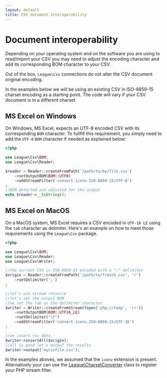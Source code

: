 ```yaml
---
layout: default
title: CSV document interoperability
---
```


# Document interoperability

Depending on your operating system and on the software you are using to read/import your CSV you may need to adjust the encoding character and add its corresponding BOM character to your CSV.

<p class="message-notice">Out of the box, <code>League\Csv</code> connections do not alter the CSV document original encoding.</p>

In the examples below we will be using an existing CSV in ISO-8859-15 charset encoding as a starting point. The code will vary if your CSV document is in a different charset.

## MS Excel on Windows

On Windows, MS Excel, expects an UTF-8 encoded CSV with its corresponding `BOM` character. To fullfill this requirement, you simply need to add the `UTF-8` `BOM` character if needed as explained below:

~~~php
<?php

use League\Csv\BOM;
use League\Csv\Reader;

$reader = Reader::createFromPath('/path/to/my/file.csv')
    ->setOutputBOM(BOM::UTF8)
    ->addStreamFilter('convert.iconv.ISO-8859-15/UTF-8')
;
//BOM detected and adjusted for the output
echo $reader->__toString();

~~~

## MS Excel on MacOS

On a MacOS system, MS Excel requires a CSV encoded in `UTF-16 LE` using the `tab` character as delimiter. Here's an example on how to meet those requirements using the `League\Csv` package.

~~~php
<?php

use League\Csv\BOM;
use League\Csv\Reader;
use League\Csv\Writer;

//the current CSV is ISO-8859-15 encoded with a ";" delimiter
$origin = Reader::createFromPath('/path/to/french.csv', 'r')
    ->setDelimiter(';')
;

//let's use stream resource
//let's set the output BOM
//we set the tab as the delimiter character
$writer = Writer::createFromStream(fopen('php://temp', 'r+'))
    ->setOutputBOM(BOM::UTF16_LE)
    ->setDelimiter("\t")
    ->addStreamFilter('convert.iconv.ISO-8859-15/UTF-16')
;

//we insert csv data
$writer->insertAll($origin);
//all is good let's output the results
$writer->output('mycsvfile.csv');
~~~

<p class="message-notice">In the examples aboves, we assumed that the <code>iconv</code> extension is present. Alternatively your can use the <a href="/9.0/converter/charset/">League\CharsetConverter</a> class to register your PHP stream filter.</p>